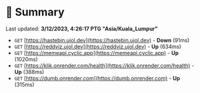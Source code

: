 # 📖 Summary
Last updated: **3/12/2023, 4:26:17 PTG "Asia/Kuala_Lumpur"**

- `GET` [https://hastebin.ujol.dev](https://hastebin.ujol.dev) - **Down** (91ms)
- `GET` [https://reddviz.ujol.dev](https://reddviz.ujol.dev) - **Up** (634ms)
- `GET` [https://memeapi.cyclic.app](https://memeapi.cyclic.app) - **Up** (1020ms)
- `GET` [https://klik.onrender.com/health](https://klik.onrender.com/health) - **Up** (388ms)
- `GET` [https://dumb.onrender.com](https://dumb.onrender.com) - **Up** (315ms)
